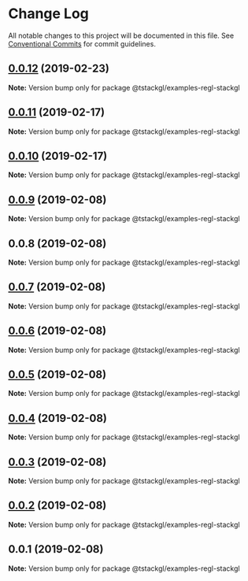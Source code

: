 # Change Log

All notable changes to this project will be documented in this file.
See [Conventional Commits](https://conventionalcommits.org) for commit guidelines.

## [0.0.12](https://github.com/nkint/tstackgl/compare/@tstackgl/examples-regl-stackgl@0.0.11...@tstackgl/examples-regl-stackgl@0.0.12) (2019-02-23)

**Note:** Version bump only for package @tstackgl/examples-regl-stackgl





## [0.0.11](https://github.com/nkint/tstackgl/compare/@tstackgl/examples-regl-stackgl@0.0.10...@tstackgl/examples-regl-stackgl@0.0.11) (2019-02-17)

**Note:** Version bump only for package @tstackgl/examples-regl-stackgl





## [0.0.10](https://github.com/nkint/tstackgl/compare/@tstackgl/examples-regl-stackgl@0.0.9...@tstackgl/examples-regl-stackgl@0.0.10) (2019-02-17)

**Note:** Version bump only for package @tstackgl/examples-regl-stackgl





## [0.0.9](https://github.com/nkint/tstackgl/compare/@tstackgl/examples-regl-stackgl@0.0.8...@tstackgl/examples-regl-stackgl@0.0.9) (2019-02-08)

**Note:** Version bump only for package @tstackgl/examples-regl-stackgl





## 0.0.8 (2019-02-08)

**Note:** Version bump only for package @tstackgl/examples-regl-stackgl





## [0.0.7](https://github.com/nkint/tstackgl/compare/@tstackgl/examples-regl-stackgl@0.0.3...@tstackgl/examples-regl-stackgl@0.0.7) (2019-02-08)

**Note:** Version bump only for package @tstackgl/examples-regl-stackgl





## [0.0.6](https://github.com/nkint/tstackgl/compare/@tstackgl/examples-regl-stackgl@0.0.3...@tstackgl/examples-regl-stackgl@0.0.6) (2019-02-08)

**Note:** Version bump only for package @tstackgl/examples-regl-stackgl





## [0.0.5](https://github.com/nkint/tstackgl/compare/@tstackgl/examples-regl-stackgl@0.0.3...@tstackgl/examples-regl-stackgl@0.0.5) (2019-02-08)

**Note:** Version bump only for package @tstackgl/examples-regl-stackgl





## [0.0.4](https://github.com/nkint/tstackgl/compare/@tstackgl/examples-regl-stackgl@0.0.3...@tstackgl/examples-regl-stackgl@0.0.4) (2019-02-08)

**Note:** Version bump only for package @tstackgl/examples-regl-stackgl





## [0.0.3](https://github.com/nkint/tstackgl/compare/@tstackgl/examples-regl-stackgl@0.0.2...@tstackgl/examples-regl-stackgl@0.0.3) (2019-02-08)

**Note:** Version bump only for package @tstackgl/examples-regl-stackgl





## [0.0.2](https://github.com/nkint/tstackgl/compare/@tstackgl/examples-regl-stackgl@0.0.1...@tstackgl/examples-regl-stackgl@0.0.2) (2019-02-08)

**Note:** Version bump only for package @tstackgl/examples-regl-stackgl





## 0.0.1 (2019-02-08)

**Note:** Version bump only for package @tstackgl/examples-regl-stackgl

